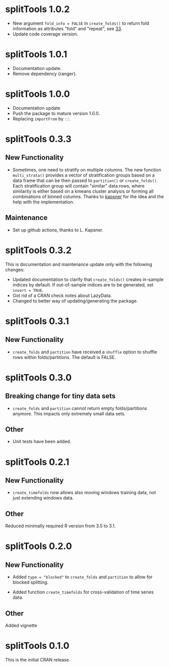 # splitTools 1.0.2

- New argument `fold_info = FALSE` in `create_folds()` to return fold information as attributes
  "fold" and "repeat", see [33](https://github.com/mayer79/splitTools/issues/33).
- Update code coverage version.

# splitTools 1.0.1

- Documentation update.
- Remove dependency {ranger}.

# splitTools 1.0.0

- Documentation update
- Push the package to mature version 1.0.0.
- Replacing `importFrom` by `::`.

# splitTools 0.3.3

## New Functionality

- Sometimes, one need to stratify on multiple columns. The new function `multi_strata()` provides a vector of stratification groups based on a data frame that can be then passed to `partition()` or `create_folds()`. Each stratification group will contain "similar" data rows, where similarity is either based on a kmeans cluster analysis or forming all combinations of binned columns. Thanks to [kapsner](https://github.com/kapsner) for the idea and the help with the implementation.

## Maintenance

- Set up github actions, thanks to L. Kapsner.

# splitTools 0.3.2

This is documentation and maintenance update only with the following changes:

- Updated documentation to clarify that `create_folds()` creates in-sample indices by default. If out-of-sample indices are to be generated, set `invert = TRUE`.
- Got rid of a CRAN check notes about LazyData.
- Changed to better way of updating/generating the package.

# splitTools 0.3.1

## New Functionality

- `create_folds` and `partition` have received a `shuffle` option to shuffle rows within folds/partitions. The default is FALSE.

# splitTools 0.3.0

## Breaking change for tiny data sets

- `create_folds` and `partition` cannot return empty folds/partitions anymore. This impacts only extremely small data sets.

## Other

- Unit tests have been added.

# splitTools 0.2.1

## New Functionality

- `create_timefolds` now allows also moving windows training data, not just extending windows data.

## Other

Reduced minimally required R version from 3.5 to 3.1.

# splitTools 0.2.0

## New Functionality

- Added `type = "blocked"` to `create_folds` and `partition` to allow for blocked splitting.

- Added function `create_timefolds` for cross-validation of time series data.

## Other

Added vignette

# splitTools 0.1.0

This is the initial CRAN release.
